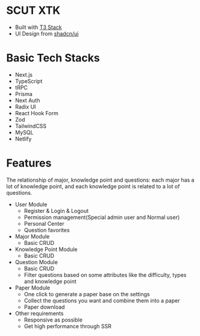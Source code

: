 # SCUT XTK

- Built with [T3 Stack](https://create.t3.gg/)
- UI Design from [shadcn/ui](https://ui.shadcn.com/)

# Basic Tech Stacks

- Next.js
- TypeScript
- tRPC
- Prisma
- Next Auth
- Radix UI
- React Hook Form
- Zod
- TailwindCSS
- MySQL
- Netlify

# Features

The relationship of major, knowledge point and questions: each major has a lot of knowledge point, and each knowledge point is related to a lot of questions.

- User Module
  - Register & Login & Logout
  - Permission management(Special admin user and Normal user)
  - Personal Center
  - Question favorites
- Major Module
  - Basic CRUD
- Knowledge Point Module
  - Basic CRUD
- Question Module
  - Basic CRUD
  - Filter questions based on some attributes like the difficulty, types and knowledge point
- Paper Module
  - One click to generate a paper base on the settings
  - Collect the questions you want and combine them into a paper
  - Paper download
- Other requirements
  - Responsive as possible
  - Get high performance through SSR
